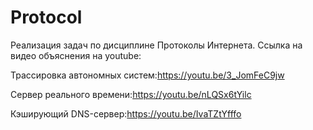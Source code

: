 # Protocol
Реализация задач по дисциплине Протоколы Интернета.
Ссылка на видео объяснения на youtube:

Трассировка автономных систем:https://youtu.be/3_JomFeC9jw

Сервер реального времени:https://youtu.be/nLQSx6tYilc

Кэширующий DNS-сервер:https://youtu.be/IvaTZtYfffo
